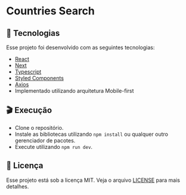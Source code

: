 # Countries Search

## :rocket: Tecnologias

Esse projeto foi desenvolvido com as seguintes tecnologias:
- [React](https://reactjs.org/)
- [Next](https://nextjs.org/)
- [Typescript](https://www.typescriptlang.org/)
- [Styled Components](https://styled-components.com/)
- [Axios](https://github.com/axios/axios)
- Implementado utilizando arquitetura Mobile-first

## :clapper: Execução

- Clone o repositório.
- Instale as bibliotecas utilizando `npm install` ou qualquer outro gerenciador de pacotes.
- Execute utilizando `npm run dev`.

## :page_facing_up: Licença

Esse projeto está sob a licença MIT. Veja o arquivo [LICENSE](LICENSE.md) para mais detalhes.